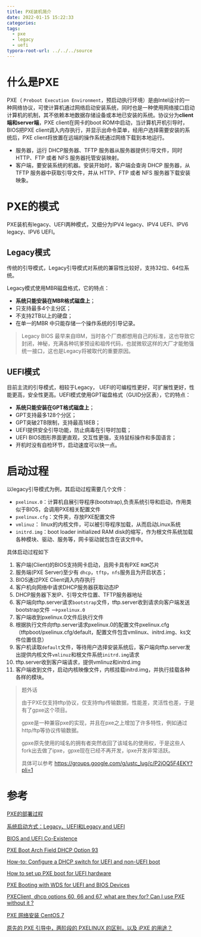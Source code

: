 ```yaml
---
title: PXE装机简介
date: 2022-01-15 15:22:33
categories:
tags:
  - pxe
  - legacy
  - uefi
typora-root-url: ../../../source
---
```


# 什么是PXE

PXE（ `Preboot Execution Environment`，预启动执行环境）是由Intel设计的一种网络协议，可使计算机通过网络启动安装系统，同时也是一种使用网络接口启动计算机的机制，其不依赖本地数据存储设备或本地已安装的系统。协议分为**client端和server端**，PXE client在网卡的boot ROM中启动，当计算机开机引导时，BIOS把PXE client调入内存执行，并显示出命令菜单，经用户选择需要安装的系统后，PXE client将放置在远端的操作系统通过网络下载到本地运行。

<!--more-->

- 服务器，运行 DHCP服务器、TFTP 服务器从服务器提供引导文件，同时 HTTP、FTP 或者 NFS 服务器托管安装映射。
- 客户端，要安装系统的机器。安装开始时，客户端会查询 DHCP 服务器，从 TFTP 服务器中获取引导文件，并从 HTTP、FTP 或者 NFS 服务器下载安装映象。

# PXE的模式

PXE装机有legacy、UEFI两种模式，又细分为IPV4 legacy、IPV4 UEFI、IPV6 legacy、IPV6 UEFI。

## Legacy模式

传统的引导模式，Legacy引导模式对系统的兼容性比较好，支持32位、64位系统。

Legacy模式使用MBR磁盘格式，它的特点：

- **系统只能安装在MBR格式磁盘上**；
- 只支持最多4个主分区；
- 不支持2TB以上的硬盘；
- 在单一的MBR 中只能存储一个操作系统的引导记录。

> Legacy BIOS 最早来自IBM，当时各个厂商都想用自己的标准，这也导致它封闭，神秘，充满各种坑爹预设和祖传代码，也就微软这样的大厂才能勉强统一接口，这也是Legacy将被取代的重要原因。 



## UEFI模式

目前主流的引导模式，相较于Legacy， UEFI的可编程性更好，可扩展性更好，性能更高，安全性更高。UEFI模式使用GPT磁盘格式（GUID分区表），它的特点：

- **系统只能安装在GPT格式磁盘上**；
- GPT支持最多128个分区；
- GPT突破2TB限制，支持最高18EB；
- UEFI提供安全引导功能，防止病毒在引导时加载；
- UEFI BIOS图形界面更直观，交互性更强，支持鼠标操作和多国语言；
- 开机时没有自检环节，启动速度可以快一点。



# 启动过程

以legacy引导模式为例，其启动过程需要几个文件：

- `pxelinux.0`：计算机自展引导程序(bootstrap),负责系统引导和启动，作用类似于BIOS，会调用PXE相关配置文件
- `pxelinux.cfg`：文件夹，存放PXE配置文件
-  `vmlinuz`： linux的内核文件，可以被引导程序加载，从而启动Linux系统
- `initrd.img`：boot loader initialized RAM disk的缩写，作为根文件系统加载各种模块、驱动、服务等，网卡驱动就包含在该文件中。



具体启动过程如下

1. 客户端(Client)的BIOS支持网卡启动，且网卡具有PXE `ROM`芯片
2. 服务端(PXE Server)至少有 `dhcp`，`tftp`，`nfs`服务且为开启状态；
3. BIOS通过PXE Client调入内存执行
4. 客户机向网络中请求DHCP服务器获取动态IP
5. DHCP服务器下发IP、引导文件位置、TFTP服务器地址
6. 客户端向tftp.server请求`bootstrap`文件，tftp.server收到请求向客户端发送bootstrap文件 -->`pxelinux.0`
7. 客户端收到pxelinux.0文件后执行文件
8. 根据执行文件向tftp.server请求pxelinux.0的配置文件pxelinux.cfg（tftpboot/pxelinux.cfg/default，配置文件包含vmlinux、initrd.img、ks文件位置信息）
9. 客户机读取`default`文件，等待用户选择安装系统后，客户端向tftp.server发出提供内核文件`vmlinuz`和根文件系统`initrd.img`请求
10. tftp.server收到客户端请求，提供vmlinuz和initrd.img
11. 客户端收到文件，启动内核映像文件，内核挂载initrd.img，并执行挂载各种各样的模块。



> 题外话
>
> 由于PXE仅支持tftp协议，仅支持tftp传输数据，性能差，灵活性也差，于是有了gpxe这个项目。
>
> gpxe是一种兼容pxe的实现，并且在pxe之上增加了许多特性，例如通过http/ftp等协议传输数据。
>
> gpxe原先使用的域名的拥有者突然收回了该域名的使用权，于是这些人fork出去做了ipxe，gpxe现在已经不再开发，ipxe开发非常活跃。
>
> 具体可以参考 https://groups.google.com/g/ustc_lug/c/P2jOQ5F4EKY?pli=1



# 参考

[PXE的部署过程](https://www.jianshu.com/p/6a44b0a6b87b)

[系统启动方式：Legacy、UEFI和Legacy and UEFI](https://www.bilibili.com/read/cv6107167)

[BIOS and UEFI Co-Existence](https://wiki.fogproject.org/wiki/index.php/BIOS_and_UEFI_Co-Existence)

[PXE Boot Arch Field DHCP Option 93](https://stackoverflow.com/questions/58921055/pxe-boot-arch-field-dhcp-option-93)

[How-to: Configure a DHCP switch for UEFI and non-UEFI boot](https://help.univention.com/t/how-to-configure-a-dhcp-switch-for-uefi-and-non-uefi-boot/9931)

[How to set up PXE boot for UEFI hardware](https://www.redhat.com/sysadmin/pxe-boot-uefi)

[PXE Booting with WDS for UEFI and BIOS Devices](https://gal.vin/posts/old/pxe-booting-for-uefi-bios/)

[PXEClient, dhcp options 60, 66 and 67, what are they for? Can I use PXE without it ?](https://www.experts-exchange.com/articles/2978/PXEClient-dhcp-options-60-66-and-67-what-are-they-for-Can-I-use-PXE-without-it.html)

[PXE 网络安装 CentOS 7](https://www.cxybb.com/article/Future_promise/108287038)

[原先的 PXE 引导中，两阶段的 PXELINUX 的区别，以及 iPXE 的用途？](https://groups.google.com/g/ustc_lug/c/P2jOQ5F4EKY?pli=1)
